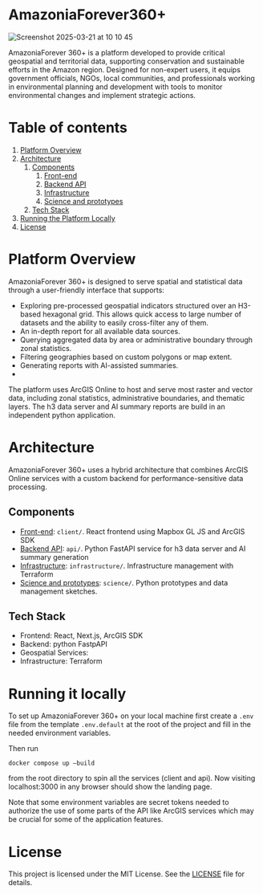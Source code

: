 # AmazoniaForever360+ 

![Screenshot 2025-03-21 at 10 10 45](https://github.com/user-attachments/assets/c5f0bc2e-46a7-490d-9262-abf8fe9ff7a1)

AmazoniaForever 360+ is a platform developed to provide critical geospatial and territorial data, supporting conservation and sustainable efforts in the Amazon region. Designed for non-expert users, it equips government officials, NGOs, local communities, and professionals working in environmental planning and development with tools to monitor environmental changes and implement strategic actions.

# Table of contents

1. [Platform Overview](#overview)
2. [Architecture](#arch)
   1. [Components](#components)
      1. [Front-end](client/README.md)
      2. [Backend API](api/README.md)
      3. [Infrastructure](infrastructure/README.md)
      4. [Science and prototypes](science/README.md)
   2. [Tech Stack](#stack)
3. [Running the Platform Locally](#run)
4. [License](#licence)

# Platform Overview <a name="overview"></a>
AmazoniaForever 360+ is designed to serve spatial and statistical data through a user-friendly interface that supports:
- Exploring pre-processed geospatial indicators structured over an H3-based hexagonal grid. This allows quick access to
    large number of datasets and the ability to easily cross-filter any of them.
- An in-depth report for all available data sources.
- Querying aggregated data by area or administrative boundary through zonal statistics.
- Filtering geographies based on custom polygons or map extent.
- Generating reports with AI-assisted summaries.
- 
The platform uses ArcGIS Online to host and serve most raster and vector data, including zonal statistics, administrative boundaries, 
and thematic layers. The h3 data server and AI summary reports are build in an independent python application.

# Architecture <a name="arch"></a>

AmazoniaForever 360+ uses a hybrid architecture that combines ArcGIS Online services with a custom backend for performance-sensitive data processing.

## Components <a name="components"></a>

- [Front-end](client/README.md): `client/`. React frontend using Mapbox GL JS and ArcGIS SDK
- [Backend API](api/README.md): `api/`. Python FastAPI service for h3 data server and AI  summary generation
- [Infrastructure](infrastructure/README.md): `infrastructure/`. Infrastructure management with Terraform
- [Science and prototypes](science/README.md): `science/`. Python prototypes and data management sketches.

## Tech Stack <a name="stack"></a>

- Frontend: React, Next.js,  ArcGIS SDK
- Backend: python FastpAPI
- Geospatial Services: 
- Infrastructure: Terraform

# Running it locally <a name="run"></a>

To set up AmazoniaForever 360+ on your local machine first create a `.env` file from the template `.env.default`
at the root of the project and fill in the needed environment variables. 

Then run

```
docker compose up –build
```

from the root directory to spin all the services (client and api). 
Now visiting localhost:3000 in any browser should show the landing page.

Note that some environment variables are secret tokens needed to authorize the use of some parts of the API like 
ArcGIS services which may be crucial for some of the application features.

# License <a name="licence"></a>
This project is licensed under the MIT License. See the [LICENSE](LICENSE) file for details.
